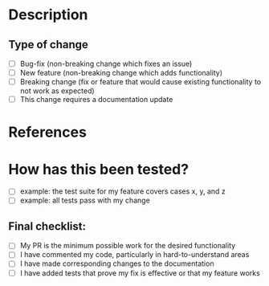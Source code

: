 <!-- Taken from the napari project https://raw.githubusercontent.com/napari/napari/master/.github/PULL_REQUEST_TEMPLATE.md -->

# Description
<!-- What does this pull request (PR) do? Why is it necessary? -->
<!-- Tell us about your new feature, improvement, or fix! -->

## Type of change
<!-- Please delete options that are not relevant. -->
- [ ] Bug-fix (non-breaking change which fixes an issue)
- [ ] New feature (non-breaking change which adds functionality)
- [ ] Breaking change (fix or feature that would cause existing functionality to not work as expected)
- [ ] This change requires a documentation update

# References
<!-- What resources, documentation, and guides were used in the creation of this PR? -->
<!-- If this is a bug-fix or otherwise resolves an issue, reference it here with "closes #(issue)" -->

# How has this been tested?
<!-- Please describe the tests that you ran to verify your changes. -->
- [ ] example: the test suite for my feature covers cases x, y, and z
- [ ] example: all tests pass with my change

## Final checklist:
- [ ] My PR is the minimum possible work for the desired functionality
- [ ] I have commented my code, particularly in hard-to-understand areas
- [ ] I have made corresponding changes to the documentation
- [ ] I have added tests that prove my fix is effective or that my feature works
